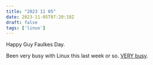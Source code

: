 ```yaml
---
title: "2023 11 05"
date: 2023-11-05T07:20:19Z
draft: false
tags: ['linux']
---
```


Happy Guy Faulkes Day.

Been very busy with Linux this last week or so. [VERY busy](../../techjournal/quicknote_capture_5_november_2023).

